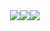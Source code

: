<div align="center" style="display:flex;align-items:center;justify-content:center;">
    <img src="bully.gif" />
    <img align="center" src="https://github-readme-stats.vercel.app/api?username=asianjack19&show_icons=true&theme=radical" />
    <img align="center" src="https://github-readme-stats.vercel.app/api/top-langs/?username=asianjack19" />
</div>